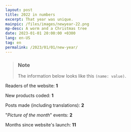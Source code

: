 ```yaml
---
layout: post
title: 2022 in numbers
excerpt: That year was unique.
mainpic: /files/images/newyear-22.png
mp-desc: A worm and a Christmas tree
date: 2023-01-01 20:00:00 +0300
lang: en-US
tag: en
permalink: /2023/01/01/new-year/
---
```

> ### Note
> The information below looks like this `(name: value)`.

Readers of the website: **1**

New products coded: **1**

Posts made (including translations): **2**

"*Picture of the month*" events: **2**

Months since website's launch: **11**
